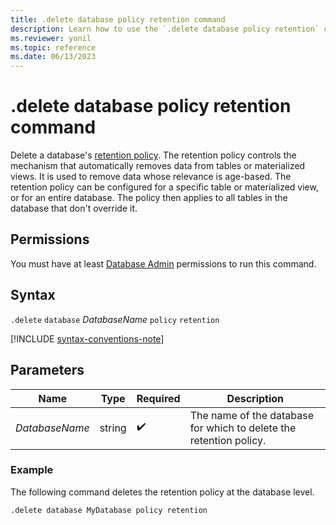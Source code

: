 ```yaml
---
title: .delete database policy retention command
description: Learn how to use the `.delete database policy retention` command to delete a database's retention policy.
ms.reviewer: yonil
ms.topic: reference
ms.date: 06/13/2023
---
```

# .delete database policy retention command

Delete a database's [retention policy](retention-policy.md). The retention policy controls the mechanism that automatically removes data from tables or materialized views. It is used to remove data whose relevance is age-based. The retention policy can be configured for a specific table or materialized view, or for an entire database. The policy then applies to all tables in the database that don't override it.

## Permissions

You must have at least [Database Admin](access-control/role-based-access-control.md) permissions to run this command.

## Syntax

`.delete` `database` *DatabaseName* `policy` `retention`

[!INCLUDE [syntax-conventions-note](../../includes/syntax-conventions-note.md)]

## Parameters

|Name|Type|Required|Description|
|--|--|--|--|
|*DatabaseName*|string| :heavy_check_mark:|The name of the database for which to delete the retention policy.|

### Example

The following command deletes the retention policy at the database level.

```kusto
.delete database MyDatabase policy retention 
```
